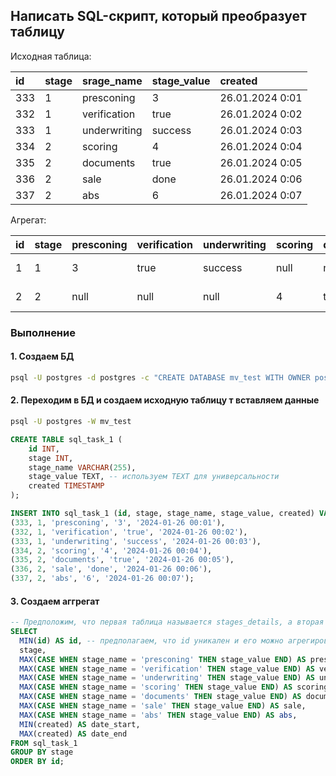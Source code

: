 ## Написать SQL-скрипт, который преобразует таблицу 

Исходная таблица:

| id  | stage | srage_name   | stage_value | created         |
|:----|:------|:-------------|:------------|:----------------|
| 333 | 1     | presconing   | 3           | 26.01.2024 0:01 |
| 332 | 1     | verification | true        | 26.01.2024 0:02 |
| 333 | 1     | underwriting | success     | 26.01.2024 0:03 |
| 334 | 2     | scoring      | 4           | 26.01.2024 0:04 |
| 335 | 2     | documents    | true        | 26.01.2024 0:05 |
| 336 | 2     | sale         | done        | 26.01.2024 0:06 |
| 337 | 2     | abs          | 6           | 26.01.2024 0:07 |

Агрегат:

| id  | stage | presconing | verification | underwriting | scoring | documents | sale | abs  | date_start       | date_end        |
|-----|-------|------------|--------------|--------------|---------|-----------|------|------|------------------|-----------------|
| 1   | 1     | 3          | true         | success      | null    | null      | null | null | 26.01.2024 0:01  | 26.01.2024 0:03 |
| 2   | 2     | null       | null         | null         | 4       | true      | done | 6    | 26.01.2024 0:04  | 26.01.2024 0:07 |

### Выполнение

#### 1. Создаем БД 
```bash
psql -U postgres -d postgres -c "CREATE DATABASE mv_test WITH OWNER postgres ENCODING 'UTF8';"
```

#### 2. Переходим в БД и создаем исходную таблицу т вставляем данные
```bash
psql -U postgres -W mv_test
```
```sql
CREATE TABLE sql_task_1 (
    id INT,
    stage INT,
    stage_name VARCHAR(255),
    stage_value TEXT, -- используем TEXT для универсальности
    created TIMESTAMP
);
```
```sql
INSERT INTO sql_task_1 (id, stage, stage_name, stage_value, created) VALUES
(333, 1, 'presconing', '3', '2024-01-26 00:01'),
(332, 1, 'verification', 'true', '2024-01-26 00:02'),
(333, 1, 'underwriting', 'success', '2024-01-26 00:03'),
(334, 2, 'scoring', '4', '2024-01-26 00:04'),
(335, 2, 'documents', 'true', '2024-01-26 00:05'),
(336, 2, 'sale', 'done', '2024-01-26 00:06'),
(337, 2, 'abs', '6', '2024-01-26 00:07');

```

#### 3. Создаем аггрегат
```sql
-- Предположим, что первая таблица называется stages_details, а вторая таблица, в которую мы хотим агрегировать данные, называется stages_summary.
SELECT
  MIN(id) AS id, -- предполагаем, что id уникален и его можно агрегировать как минимальное значение для группы
  stage,
  MAX(CASE WHEN stage_name = 'presconing' THEN stage_value END) AS presconing,
  MAX(CASE WHEN stage_name = 'verification' THEN stage_value END) AS verification,
  MAX(CASE WHEN stage_name = 'underwriting' THEN stage_value END) AS underwriting,
  MAX(CASE WHEN stage_name = 'scoring' THEN stage_value END) AS scoring,
  MAX(CASE WHEN stage_name = 'documents' THEN stage_value END) AS documents,
  MAX(CASE WHEN stage_name = 'sale' THEN stage_value END) AS sale,
  MAX(CASE WHEN stage_name = 'abs' THEN stage_value END) AS abs,
  MIN(created) AS date_start,
  MAX(created) AS date_end
FROM sql_task_1
GROUP BY stage
ORDER BY id;

```

